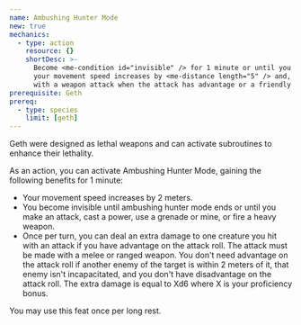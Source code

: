 ```yaml
---
name: Ambushing Hunter Mode
new: true
mechanics:
  - type: action
    resource: {}
    shortDesc: >-
      Become <me-condition id="invisible" /> for 1 minute or until you make an attack or deal damage. Additionally, for the next minute,
      your movement speed increases by <me-distance length="5" /> and, once per turn, you deal {{ profBonus }}d6 additional damage
      with a weapon attack when the attack has advantage or a friendly creature is within <me-distance length="5" abbr /> of the target.
prerequisite: Geth
prereq:
  - type: species
    limit: [geth]
---
```

Geth were designed as lethal weapons and can activate subroutines to enhance their lethality.

As an action, you can activate Ambushing Hunter Mode, gaining the following benefits for 1 minute:

- Your movement speed increases by 2 meters.
- You become invisible until ambushing hunter mode ends or until you make an attack, cast a power, use a grenade or
mine, or fire a heavy weapon.
- Once per turn, you can deal an extra damage to one creature you hit with an attack if you have advantage on the attack
roll. The attack must be made with a melee or ranged weapon. You don't need advantage on the attack roll if
another enemy of the target is within 2 meters of it, that enemy isn't incapacitated, and you don't have
disadvantage on the attack roll. The extra damage is equal to Xd6 where X is your proficiency bonus.

You may use this feat once per long rest.
